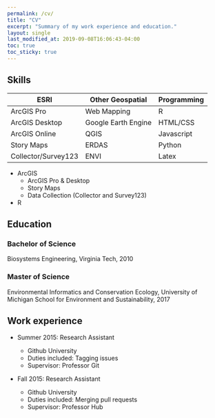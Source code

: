 ```yaml
---
permalink: /cv/
title: "CV"
excerpt: "Summary of my work experience and education."
layout: single
last_modified_at: 2019-09-08T16:06:43-04:00
toc: true
toc_sticky: true
---
```


## Skills
| ESRI | Other Geospatial | Programming |
| ----------- | ----------- | ----------- |
| ArcGIS Pro | Web Mapping | R |
| ArcGIS Desktop | Google Earth Engine | HTML/CSS |
| ArcGIS Online | QGIS | Javascript |
| Story Maps | ERDAS | Python |
| Collector/Survey123 | ENVI | Latex | 

* ArcGIS
  * ArcGIS Pro & Desktop
  * Story Maps
  * Data Collection (Collector and Survey123)
* R

## Education

### Bachelor of Science
Biosystems Engineering, Virginia Tech, 2010

### Master of Science
Environmental Informatics and Conservation Ecology, University of Michigan School for Environment and Sustainability, 2017

## Work experience
* Summer 2015: Research Assistant
  * Github University
  * Duties included: Tagging issues
  * Supervisor: Professor Git

* Fall 2015: Research Assistant
  * Github University
  * Duties included: Merging pull requests
  * Supervisor: Professor Hub
  

